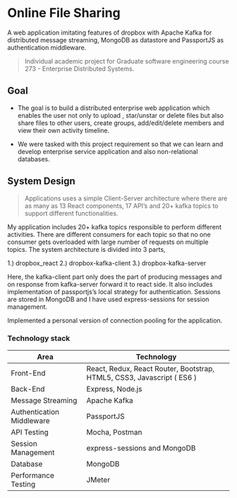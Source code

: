 # Online File Sharing
A web application imitating features of dropbox with Apache Kafka for distributed message streaming, MongoDB as datastore and PassportJS as authentication middleware.

> Individual academic project for Graduate software engineering course 273 - Enterprise Distributed Systems.

## Goal

* The goal is to build a distributed enterprise web application which enables the user not only to upload , star/unstar or delete files but also share files to other users, create groups, add/edit/delete members and view their own activity timeline.

* We were tasked with this project requirement so that we can learn and develop enterprise service application and also non-relational databases.

## System Design

> Applications uses a simple Client-Server architecture where there are as many as 13 React components, 17 API’s  and 20+ kafka topics to support different functionalities.

My application includes 20+ kafka topics responsible to perform different activities. There are different consumers for each topic so that no one consumer gets overloaded with large number of requests on multiple topics. The system architecture is divided into 3 parts,
  
  1.)	dropbox_react
  2.)	dropbox-kafka-client
  3.)	dropbox-kafka-server
  
Here, the kafka-client part only does the part of producing messages and on response from kafka-server forward it to react side.
It also includes implementation of passportjs’s local strategy for authentication.  Sessions are stored in MongoDB and I have used express-sessions for session management.

Implemented a personal version of connection pooling for the application.


### Technology stack

<table>
<thead>
<tr>
<th>Area</th>
<th>Technology</th>
</tr>
</thead>
<tbody>
	<tr>
		<td>Front-End</td>
		<td>React, Redux, React Router, Bootstrap, HTML5, CSS3, Javascript ( ES6 )</td>
	</tr>
	<tr>
		<td>Back-End</td>
		<td> Express, Node.js</td>
	</tr>
  <tr>
		<td>Message Streaming</td>
		<td>Apache Kafka</td>
	</tr>
  <tr>
		<td>Authentication Middleware</td>
		<td>PassportJS</td>
	</tr>
	<tr>
		<td>API Testing</td>
		<td>Mocha, Postman</td>
	</tr>
  <tr>
		<td>Session Management</td>
		<td>express-sessions and MongoDB</td>
	</tr>
	<tr>
		<td>Database</td>
		<td>MongoDB</td>
	</tr>
	<tr>
		<td>Performance Testing</td>
		<td>JMeter</td>
	</tr>
</tbody>
</table>
<br/>

